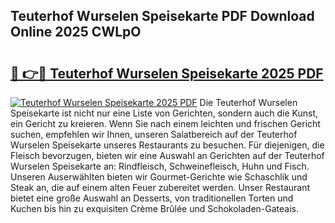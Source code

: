 ## Teuterhof Wurselen Speisekarte PDF Download Online 2025 CWLpO

# <h2><a href="http://gcc0lam.nevu.top/?p=Teuterhof+Wurselen+Speisekarte">🔗 👉🔴 Teuterhof Wurselen Speisekarte 2025 PDF</a></h2>

[![Teuterhof Wurselen Speisekarte 2025 PDF](https://i.imgur.com/dBaPXMq.png)](http://gcc0lam.nevu.top/?p=Teuterhof+Wurselen+Speisekarte)
Die Teuterhof Wurselen Speisekarte ist nicht nur eine Liste von Gerichten, sondern auch die Kunst, ein Gericht zu kreieren. Wenn Sie nach einem leichten und frischen Gericht suchen, empfehlen wir Ihnen, unseren Salatbereich auf der Teuterhof Wurselen Speisekarte unseres Restaurants zu besuchen. Für diejenigen, die Fleisch bevorzugen, bieten wir eine Auswahl an Gerichten auf der Teuterhof Wurselen Speisekarte an: Rindfleisch, Schweinefleisch, Huhn und Fisch. Unseren Auserwählten bieten wir Gourmet-Gerichte wie Schaschlik und Steak an, die auf einem alten Feuer zubereitet werden. Unser Restaurant bietet eine große Auswahl an Desserts, von traditionellen Torten und Kuchen bis hin zu exquisiten Crème Brûlée und Schokoladen-Gateais.
